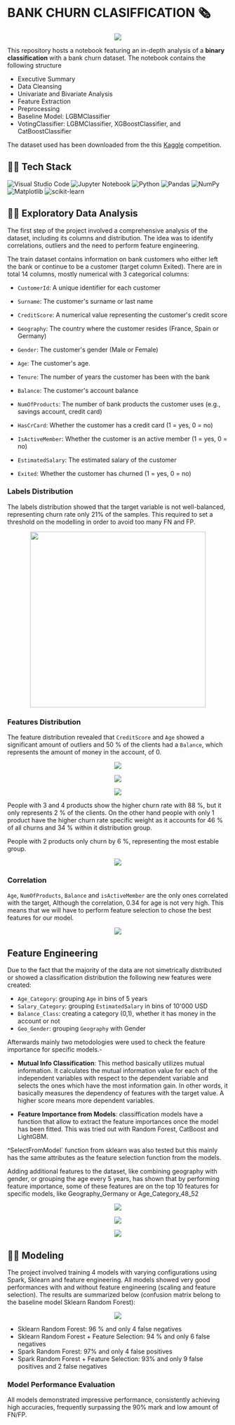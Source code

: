 ﻿# BANK CHURN CLASIFFICATION 🗞️

<p align="center">
    <img src="images/bank.png"/>
</p>

This repository hosts a notebook featuring an in-depth analysis of a **binary classification** with a bank churn dataset. The notebook contains the following structure

- Executive Summary
- Data Cleansing
- Univariate and Bivariate Analysis
- Feature Extraction 
- Preprocessing
- Baseline Model: LGBMClassifier
- VotingClassifier: LGBMClassifier, XGBoostClassifier, and CatBoostClassifier

The dataset used has been downloaded from the this [Kaggle](https://www.kaggle.com/competitions/playground-series-s4e1/data) competition.

## 👨‍💻 **Tech Stack**


![Visual Studio Code](https://img.shields.io/badge/Visual%20Studio%20Code-0078d7.svg?style=for-the-badge&logo=visual-studio-code&logoColor=white)
![Jupyter Notebook](https://img.shields.io/badge/jupyter-%23FA0F00.svg?style=for-the-badge&logo=jupyter&logoColor=white)
![Python](https://img.shields.io/badge/python-3670A0?style=for-the-badge&logo=python&logoColor=ffdd54)
![Pandas](https://img.shields.io/badge/pandas-%23150458.svg?style=for-the-badge&logo=pandas&logoColor=white)
![NumPy](https://img.shields.io/badge/numpy-%23013243.svg?style=for-the-badge&logo=numpy&logoColor=white)
![Matplotlib](https://img.shields.io/badge/Matplotlib-%23d9ead3.svg?style=for-the-badge&logo=Matplotlib&logoColor=black)
![scikit-learn](https://img.shields.io/badge/scikit--learn-%23F7931E.svg?style=for-the-badge&logo=scikit-learn&logoColor=white)

## 👨‍🔬 Exploratory Data Analysis

The first step of the project involved a comprehensive analysis of the dataset, including its columns and distribution. The idea was to identify correlations, outliers and the need to perform feature engineering. 

The train dataset contains information on bank customers who either left the bank or continue to be a customer (target column Exited). There are in total 14 columns, mostly numerical with 3 categorical columns:

- `CustomerId`: A unique identifier for each customer

- `Surname`: The customer's surname or last name

- `CreditScore`: A numerical value representing the customer's credit score

- `Geography`: The country where the customer resides (France, Spain or Germany)

- `Gender`: The customer's gender (Male or Female)

- `Age`: The customer's age.

- `Tenure`: The number of years the customer has been with the bank

- `Balance`: The customer's account balance

- `NumOfProducts`: The number of bank products the customer uses (e.g., savings account, credit card)

- `HasCrCard`: Whether the customer has a credit card (1 = yes, 0 = no)

- `IsActiveMember`: Whether the customer is an active member (1 = yes, 0 = no)

- `EstimatedSalary`: The estimated salary of the customer

- `Exited`: Whether the customer has churned (1 = yes, 0 = no)


### Labels Distribution

The labels distribution showed that the target variable is not well-balanced, representing churn rate only 21% of the samples. This required to set a threshold on the modelling in order to avoid too many FN and FP.

<p align="center">
    <img src="images/distribution.png" width="400" height="400"/>
</p>

### Features Distribution
The feature distribution revealed that `CreditScore` and `Age` showed a significant amount of outliers and 50 % of the clients had a `Balance`, which represents the amount of money in the account, of 0. 

<p align="center">
    <img src="images/credit_outliers.png"/>
</p>

<p align="center">
    <img src="images/age_outliers.png"/>
</p>

<p align="center">
    <img src="images/balance_outliers.png"/>
</p>

People with 3 and 4 products show the higher churn rate with 88 %, but it only represents 2 % of the clients. On the other hand people with only 1 product have the higher churn rate specific weight as it accounts for 46 % of all churns and 34 % within it distribution group.

People with 2 products only churn by 6 %, representing the most estable group.

<p align="center">
    <img src="images/nr_products.png"/>
</p>

### Correlation

`Age`, `NumOfProducts`, `Balance` and `isActiveMember` are the only ones correlated with the target, Although the correlation, 0.34 for age is not very high. This means that we will have to perform feature selection to chose the best features for our model.

<p align="center">
    <img src="images/corr.png"/>
</p>

## Feature Engineering

Due to the fact that the majority of the data are not simetrically distributed or showed a classification distribution the following new features were created:

- `Age_Category`: grouping `Age` in bins of 5 years
- `Salary_Category`: grouping `EstimatedSalary` in bins of 10'000 USD
- `Balance_Class`: creating a category (0,1), whether it has money in the account or not
- `Geo_Gender`: grouping `Geography` with Gender

Afterwards mainly two metodologies were used to check the feature importance for specific models.-

-  **Mutual Info Classification**: This method basically utilizes mutual information. It calculates the mutual information value for each of the independent variables with respect to the dependent variable and selects the ones which have the most information gain. In other words, it basically measures the dependency of features with the target value. A higher score means more dependent variables.

- **Feature Importance from Models**: classiffication models have a function that allow to extract the feature importances once the model has been fitted. This was tried out with Random Forest, CatBoost and LightGBM.

^SelectFromModel` function from sklearn was also tested but this mainly has the same attributes as the feature selection function from the models.

Adding additional features to the dataset, like combining geography with gender, or grouping the age every 5 years, has shown that by performing feature importance, some of these features are on the top 10 features for specific models, like Geography_Germany or Age_Category_48_52

<p align="center">
    <img src="images/mutual.png"/>
</p>


<p align="center">
    <img src="images/lightfeat.png"/>
</p>


<p align="center">
    <img src="images/cat.png"/>
</p>


## 👨‍🔬 Modeling

The project involved training 4 models with varying configurations using Spark, Sklearn and feature engineering. All models showed very good performances with and without feature engineering (scaling and feature selection). The results are summarized below (confusion matrix belong to the baseline model Sklearn Random Forest):

<p align="center">
    <img src="images/cm.png"/>
</p>

- Sklearn Random Forest: 96 % and only 4 false negatives
- Sklearn Random Forest + Feature Selection: 94 % and only 6 false negatives
- Spark Random Forest: 97% and only 4 false positives
- Spark Random Forest + Feature Selection: 93% and only 9 false positives and 2 false negatives


### Model Performance Evaluation

All models demonstrated impressive performance, consistently achieving high accuracies, frequently surpassing the 90% mark and low amount of FN/FP. 
